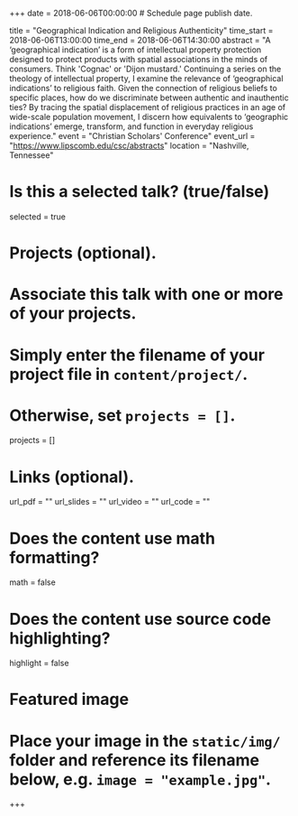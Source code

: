+++
date = 2018-06-06T00:00:00  # Schedule page publish date.

title = "Geographical Indication and Religious Authenticity"
time_start = 2018-06-06T13:00:00
time_end = 2018-06-06T14:30:00
abstract = "A ‘geographical indication’ is a form of intellectual property protection designed to protect products with spatial associations in the minds of consumers. Think 'Cognac' or 'Dijon mustard.' Continuing a series on the theology of intellectual property, I examine the relevance of ‘geographical indications’ to religious faith. Given the connection of religious beliefs to specific places, how do we discriminate between authentic and inauthentic ties? By tracing the spatial displacement of religious practices in an age of wide-scale population movement, I discern how equivalents to ‘geographic indications’ emerge, transform, and function in everyday religious experience."
event = "Christian Scholars' Conference"
event_url = "https://www.lipscomb.edu/csc/abstracts"
location = "Nashville, Tennessee"

# Is this a selected talk? (true/false)
selected = true

# Projects (optional).
#   Associate this talk with one or more of your projects.
#   Simply enter the filename of your project file in `content/project/`.
#   Otherwise, set `projects = []`.
projects = []

# Links (optional).
url_pdf = ""
url_slides = ""
url_video = ""
url_code = ""

# Does the content use math formatting?
math = false

# Does the content use source code highlighting?
highlight = false

# Featured image
# Place your image in the `static/img/` folder and reference its filename below, e.g. `image = "example.jpg"`.

+++
